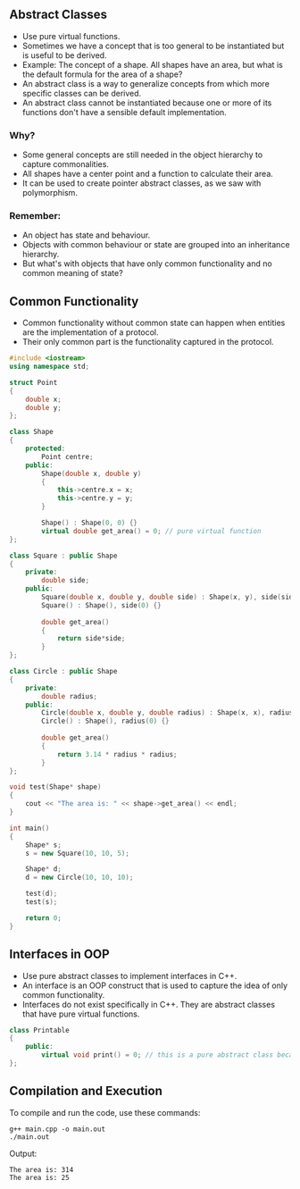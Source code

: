 ## Abstract Classes
- Use pure virtual functions.
- Sometimes we have a concept that is too general to be instantiated but is useful to be derived.
- Example: The concept of a shape. All shapes have an area, but what is the default formula for the area of a shape?
- An abstract class is a way to generalize concepts from which more specific classes can be derived.
- An abstract class cannot be instantiated because one or more of its functions don't have a sensible default implementation.

### Why?
- Some general concepts are still needed in the object hierarchy to capture commonalities.
- All shapes have a center point and a function to calculate their area.
- It can be used to create pointer abstract classes, as we saw with polymorphism.

### Remember:
- An object has state and behaviour.
- Objects with common behaviour or state are grouped into an inheritance hierarchy.
- But what's with objects that have only common functionality and no common meaning of state?

## Common Functionality
- Common functionality without common state can happen when entities are the implementation of a protocol.
- Their only common part is the functionality captured in the protocol.

```cpp
#include <iostream>
using namespace std;

struct Point
{
    double x;
    double y;
};

class Shape
{
    protected:
        Point centre;
    public:
        Shape(double x, double y)
        {
            this->centre.x = x;
            this->centre.y = y;
        }

        Shape() : Shape(0, 0) {}
        virtual double get_area() = 0; // pure virtual function
};

class Square : public Shape
{
    private:
        double side;
    public:
        Square(double x, double y, double side) : Shape(x, y), side(side) {}
        Square() : Shape(), side(0) {}
       
        double get_area()
        {
            return side*side;
        }
};

class Circle : public Shape
{
    private:
        double radius;
    public:
        Circle(double x, double y, double radius) : Shape(x, x), radius(radius) {}
        Circle() : Shape(), radius(0) {}
       
        double get_area()
        {
            return 3.14 * radius * radius;
        }
};

void test(Shape* shape)
{
    cout << "The area is: " << shape->get_area() << endl;
}

int main()
{
    Shape* s;
    s = new Square(10, 10, 5);

    Shape* d;
    d = new Circle(10, 10, 10);

    test(d);
    test(s);

    return 0;
}
```

## Interfaces in OOP
- Use pure abstract classes to implement interfaces in C++.
- An interface is an OOP construct that is used to capture the idea of only common functionality.
- Interfaces do not exist specifically in C++. They are abstract classes that have pure virtual functions.

```cpp
class Printable
{
    public:
        virtual void print() = 0; // this is a pure abstract class because it has no data members
};
```

## Compilation and Execution
To compile and run the code, use these commands:
```
g++ main.cpp -o main.out
./main.out
```
Output:
```
The area is: 314
The area is: 25
```
